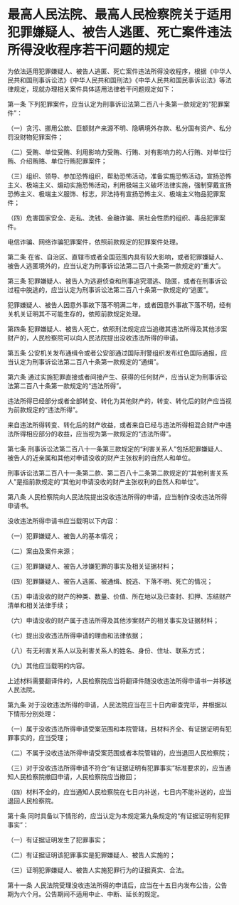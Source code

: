 # 最高人民法院、最高人民检察院关于适用犯罪嫌疑人、被告人逃匿、死亡案件违法所得没收程序若干问题的规定



为依法适用犯罪嫌疑人、被告人逃匿、死亡案件违法所得没收程序，根据《中华人民共和国刑事诉讼法》《中华人民共和国刑法》《中华人民共和国民事诉讼法》等法律规定，现就办理相关案件具体适用法律若干问题规定如下：

第一条 下列犯罪案件，应当认定为刑事诉讼法第二百八十条第一款规定的“犯罪案件”：

（一）贪污、挪用公款、巨额财产来源不明、隐瞒境外存款、私分国有资产、私分罚没财物犯罪案件；

（二）受贿、单位受贿、利用影响力受贿、行贿、对有影响力的人行贿、对单位行贿、介绍贿赂、单位行贿犯罪案件；

（三）组织、领导、参加恐怖组织，帮助恐怖活动，准备实施恐怖活动，宣扬恐怖主义、极端主义、煽动实施恐怖活动，利用极端主义破坏法律实施，强制穿戴宣扬恐怖主义、极端主义服饰、标志，非法持有宣扬恐怖主义、极端主义物品犯罪案件；

（四）危害国家安全、走私、洗钱、金融诈骗、黑社会性质的组织、毒品犯罪案件。

电信诈骗、网络诈骗犯罪案件，依照前款规定的犯罪案件处理。

第二条 在省、自治区、直辖市或者全国范围内具有较大影响，或者犯罪嫌疑人、被告人逃匿境外的，应当认定为刑事诉讼法第二百八十条第一款规定的“重大”。

第三条 犯罪嫌疑人、被告人为逃避侦查和刑事追究潜逃、隐匿，或者在刑事诉讼过程中脱逃的，应当认定为刑事诉讼法第二百八十条第一款规定的“逃匿”。

犯罪嫌疑人、被告人因意外事故下落不明满二年，或者因意外事故下落不明，经有关机关证明其不可能生存的，依照前款规定处理。

第四条 犯罪嫌疑人、被告人死亡，依照刑法规定应当追缴其违法所得及其他涉案财产的，人民检察院可以向人民法院提出没收违法所得的申请。

第五条 公安机关发布通缉令或者公安部通过国际刑警组织发布红色国际通报，应当认定为刑事诉讼法第二百八十条第一款规定的“通缉”。

第六条 通过实施犯罪直接或者间接产生、获得的任何财产，应当认定为刑事诉讼法第二百八十条第一款规定的“违法所得”。

违法所得已经部分或者全部转变、转化为其他财产的，转变、转化后的财产应当视为前款规定的“违法所得”。

来自违法所得转变、转化后的财产收益，或者来自已经与违法所得相混合财产中违法所得相应部分的收益，应当视为第一款规定的“违法所得”。

第七条 刑事诉讼法第二百八十一条第三款规定的“利害关系人”包括犯罪嫌疑人、被告人的近亲属和其他对申请没收的财产主张权利的自然人和单位。

刑事诉讼法第二百八十一条第二款、第二百八十二条第二款规定的“其他利害关系人”是指前款规定的“其他对申请没收的财产主张权利的自然人和单位”。

第八条 人民检察院向人民法院提出没收违法所得的申请，应当制作没收违法所得申请书。

没收违法所得申请书应当载明以下内容：

（一）犯罪嫌疑人、被告人的基本情况；

（二）案由及案件来源；

（三）犯罪嫌疑人、被告人涉嫌犯罪的事实及相关证据材料；

（四）犯罪嫌疑人、被告人逃匿、被通缉、脱逃、下落不明、死亡的情况；

（五）申请没收的财产的种类、数量、价值、所在地以及已查封、扣押、冻结财产清单和相关法律手续；

（六）申请没收的财产属于违法所得及其他涉案财产的相关事实及证据材料；

（七）提出没收违法所得申请的理由和法律依据；

（八）有无利害关系人以及利害关系人的姓名、身份、住址、联系方式；

（九）其他应当载明的内容。

上述材料需要翻译件的，人民检察院应当将翻译件随没收违法所得申请书一并移送人民法院。

第九条 对于没收违法所得的申请，人民法院应当在三十日内审查完毕，并根据以下情形分别处理：

（一）属于没收违法所得申请受案范围和本院管辖，且材料齐全、有证据证明有犯罪事实的，应当受理；

（二）不属于没收违法所得申请受案范围或者本院管辖的，应当退回人民检察院；

（三）对于没收违法所得申请不符合“有证据证明有犯罪事实”标准要求的，应当通知人民检察院撤回申请，人民检察院应当撤回；

（四）材料不全的，应当通知人民检察院在七日内补送，七日内不能补送的，应当退回人民检察院。

第十条 同时具备以下情形的，应当认定为本规定第九条规定的“有证据证明有犯罪事实”：

（一）有证据证明发生了犯罪事实；

（二）有证据证明该犯罪事实是犯罪嫌疑人、被告人实施的；

（三）证明犯罪嫌疑人、被告人实施犯罪行为的证据真实、合法。

第十一条 人民法院受理没收违法所得的申请后，应当在十五日内发布公告，公告期为六个月。公告期间不适用中止、中断、延长的规定。